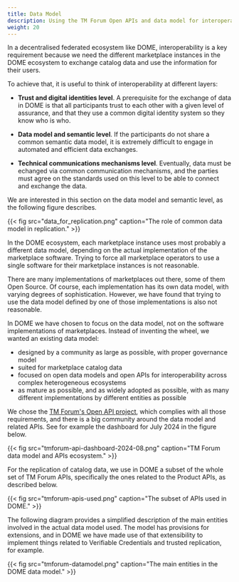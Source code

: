 ```yaml
---
title: Data Model
description: Using the TM Forum Open APIs and data model for interoperability and federation of marketplaces.
weight: 20
---
```


In a decentralised federated ecosystem like DOME, interoperability is a key requirement because we need the different marketplace instances in the DOME ecosystem to exchange catalog data and use the information for their users.

To achieve that, it is useful to think of interoperability at different layers:

- **Trust and digital identities level**. A prerequisite for the exchange of data in DOME is that all participants trust to each other with a given level of assurance, and that they use a common digital identity system so they know who is who.

- **Data model and semantic level**. If the participants do not share a common semantic data model, it is extremely difficult to engage in automated and efficient data exchanges.

- **Technical communications mechanisms level**. Eventually, data must be echanged via common communication mechanisms, and the parties must agree on the standards used on this level to be able to connect and exchange the data.

We are interested in this section on the data model and semantic level, as the following figure describes.

{{< fig src="data_for_replication.png" caption="The role of common data model in replication." >}}


In the DOME ecosystem, each marketplace instance uses most probably a different data model, depending on the actual implementation of the marketplace software. Trying to force all marketplace operators to use a single software for their marketplace instances is not reasonable. 

There are many implementations of marketplaces out there, some of them Open Source. Of course, each implementation has its own data model, with varying degrees of sophistication. However, we have found that trying to use the data model defined by one of those implementations is also not reasonable.

In DOME we have chosen to focus on the data model, not on the software implementations of marketplaces. Instead of inventing the wheel, we wanted an existing data model:

- designed by a community as large as possible, with proper governance model
- suited for marketplace catalog data
- focused on open data models and open APIs for interoperability across complex heterogeneous ecosystems
- as mature as possible, and as widely adopted as possible, with as many different implementations by different entities as possible

We chose the [TM Forum's Open API project](https://www.tmforum.org/oda/open-apis/), which complies with all those requirements, and there is a big community around the data model and related APIs. See for example the dashboard for July 2024 in the figure below.

{{< fig src="tmforum-api-dashboard-2024-08.png" caption="TM Forum data model and APIs ecosystem." >}}

For the replication of catalog data, we use in DOME a subset of the whole set of TM Forum APIs, specifically the ones related to the Product APIs, as described below.

{{< fig src="tmforum-apis-used.png" caption="The subset of APIs used in DOME." >}}

The following diagram provides a simplified description of the main entities involved in the actual data model used. The model has provisions for extensions, and in DOME we have made use of that extensibility to implement things related to Verifiable Credentials and trusted replication, for example.

{{< fig src="tmforum-datamodel.png" caption="The main entities in the DOME data model." >}}
